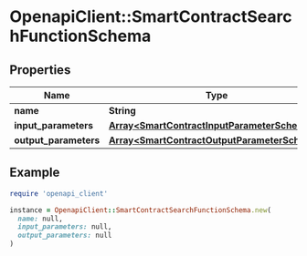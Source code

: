 # OpenapiClient::SmartContractSearchFunctionSchema

## Properties

| Name | Type | Description | Notes |
| ---- | ---- | ----------- | ----- |
| **name** | **String** |  | [optional] |
| **input_parameters** | [**Array&lt;SmartContractInputParameterSchema&gt;**](SmartContractInputParameterSchema.md) |  | [optional] |
| **output_parameters** | [**Array&lt;SmartContractOutputParameterSchema&gt;**](SmartContractOutputParameterSchema.md) |  | [optional] |

## Example

```ruby
require 'openapi_client'

instance = OpenapiClient::SmartContractSearchFunctionSchema.new(
  name: null,
  input_parameters: null,
  output_parameters: null
)
```

